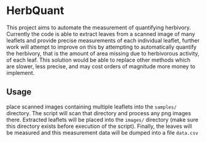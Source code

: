 # HerbQuant

This project aims to automate the measurement of quantifying herbivory.
Currently the code is able to extract leaves from a scanned image of many leaflets and provide precise
measurements of each individual leaflet, further work will attempt to improve on this by attempting to
automatically quantify the herbivory, that is the amount of area missing due to herbivorous activity, 
of each leaf. This solution would be able to replace other methods which are slower, less precise, and may
cost orders of magnitude more money to implement.


## Usage
place scanned images containing multiple leaflets into the `samples/` directory. The script will scan that
directory and process any png images there. Extracted leaflets will be placed into the `images/` directory
(make sure this directory exists before execution of the script). Finally, the leaves will be measured and
this measurement data will be dumped into a file `data.csv`
